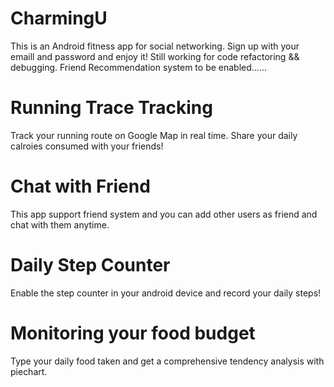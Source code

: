 # CharmingU

This is an Android fitness app for social networking. Sign up with your emaill and password and enjoy it! Still working for code refactoring && debugging.
Friend Recommendation system to be enabled......


# Running Trace Tracking

Track your running route on Google Map in real time. Share your daily calroies consumed with your friends!

# Chat with Friend 

This app support friend system and you can add other users as friend and chat with them anytime.

# Daily Step Counter

Enable the step counter in your android device and record your daily steps! 

# Monitoring your food budget

Type your daily food taken and get a comprehensive tendency analysis with piechart.



